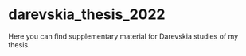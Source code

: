 # darevskia_thesis_2022
Here you can find supplementary material for Darevskia studies of my thesis.
